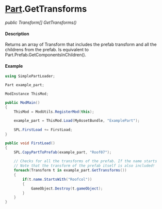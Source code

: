 # [Part](api/part.md).GetTransforms

*public Transform[] GetTransforms()*

#### Description
Returns an array of Transform that includes the prefab transform and all the childrens from the prefab. Is equivalent to Part.Prefab.GetComponentsInChildren<Transform>().

#### Example
```csharp
using SimplePartLoader;

Part example_part;

ModInstance ThisMod;

public ModMain()
{
    ThisMod = ModUtils.RegisterMod(this);
    
    example_part = ThisMod.Load(MyAssetBundle, "ExamplePart");
    
    SPL.FirstLoad += FirstLoad;
}

public void FirstLoad()
{
    SPL.CopyPartToPrefab(example_part, "Roof07");
    
    // Checks for all the transforms of the prefab. If the name starts by Roofcol it gets deleted from the part.
    // Note that the transform of the prefab itself is also included!
    foreach(Transform t in example_part.GetTransforms())
    {
        if(t.name.StartsWith("Roofcol"))
        {
            GameObject.Destroy(t.gameObject);
        }
    }
}
```